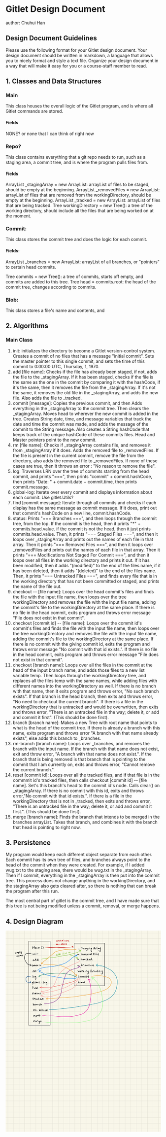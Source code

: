 # Gitlet Design Document
author: Chuhui Han

## Design Document Guidelines

Please use the following format for your Gitlet design document. Your design
document should be written in markdown, a language that allows you to nicely 
format and style a text file. Organize your design document in a way that 
will make it easy for you or a course-staff member to read.  

## 1. Classes and Data Structures

### Main

This class houses the overall logic of the Gitlet program, and is where all 
Gitlet commands are stored.

#### Fields

NONE? or none that I can think of right now

### Repo?

This class contains everything that a git repo needs to run, such as a staging
area, a commit tree, and is where the program pulls files from. 

#### Fields

ArrayList<Files> _stagingArray = new ArrayList<Files>:
arrayList of files to be staged, should be empty at the beginning.
ArrayList<Files> _removedFiles = new ArrayList<Files>:
arrayList of files that are removed from the workingDirectory, should be empty
at the beginning.
ArrayList<Files> _tracked = new ArrayList<Files>:
arrayList of files that are being tracked.
Tree workingDirectory = new Tree():
a tree of the working directory, should include all the files that are being
worked on at the moment.

### Commit:

This class stores the commit tree and does the logic for each commit. 

#### Fields: 

ArrayList<Branches> _branches = new ArrayList<Branches>:
arrayList of all branches, or "pointers" to certain head commits.

Tree commits = new Tree():
a tree of commits, starts off empty, and commits are added to this tree.
Tree head = commits.root:
the head of the commit tree, changes according to commits.

### Blob:

This class stores a file's name and contents, and 


## 2. Algorithms

### Main Class

1. init: initializes the directory to become a Gitlet version-control system. 
Creates a commit of no files that has a message "initial commit". Sets the 
master pointer to this single commit, and sets the time of this commit to 
0:00:00 UTC, Thursday, 1, 1970. 
2. add [file name]: Checks if the file has already been staged, if not, adds 
the file to the _stagingArray. If it has been staged, checks if the file is 
the same as the one in the commit by comparing it with the hashCode, if it's
the same, then it removes the file from the _stagingArray. If it's not the
same, it removes the old file in the _stagingArray, and adds the new file. 
Also adds the file to _tracked.
3. commit [message]: Copies the previous commit, and then Adds everything in 
the _stagingArray to the commit tree. Then clears the _stagingArray. Moves head 
to wherever the new commit is added in the tree. Creates String date, time, 
and message variables that track the date and time the commit was made, and 
adds the message of the commit to the String message. Also creates a String 
hashCode that keeps track of the unique hashCode of these commits files.
Head and Master pointers point to the new commit. 
4. rm [file name]: Checks if _stagingArray contains file, and removes it from
_stagingArray if it does. Adds the removed file to _removedFiles. If the file 
is present in the current commit, remove the file from the directory, also
adds the removed file to _removedFiles. If none of these cases are true, then 
it throws an error : "No reason to remove the file". 
5. log: Traverses LRN over the tree of commits starting from the head commit,
and prints "===", then prints "commit" + commit.hashCode, then prints 
"Date: " + commit.date + commit.time, then prints commit.message. 
6. global-log: Iterate over every commit and displays information about each 
commit. Use gitlet.Utils?
7. find [commit message]: Iterate through all commits and checks if each
display has the same message as commit message. If it does, print out that
commit's hashCode on a new line, commit.hashCode. 
8. status: Prints "=== Branches ===", and then loops through the commit tree, 
from the top. If the commit is the head, then it prints "*" + 
commits.head.value. if the commit is not the head, then it just prints
commits.head.value. Then, it prints "=== Staged Files ===", and then it loops
over _stagingArray and prints out the names of each file in that array. 
Then it prints "=== Removed Files ===", and then it loops over _removedFiles
and prints out the names of each file in that array. Then it prints
"=== Modifications Not Staged For Commit ===", and then it loops over all 
files in the working directory and prints it out. If it has been modified,
then it adds "(modified)" to the end of the files name, if it has been deleted,
then it adds "(deleted)" to the end of the files name. Then, it prints 
"=== Untracked Files ===", and finds every file that is in the working
directory that has not been committed or staged, and prints the name of the
file out. 
9. checkout -- [file name]: Loops over the head commit's files and finds the
file with the input file name, then loops over the tree workingDirectory and
removes the file with the input file name, adding the commit's file to the 
workingDirectory at the same place. If there is no file in the head commit, 
exits program and throws error message "File does not exist in that commit".
10. checkout [commit id] -- [file name]: Loops over the commit id's commit's 
files and finds the file with the input file name, then loops over the tree
workingDirectory and removes the file with the input file name, adding the 
commit's file to the workingDirectory at the same place. If there is no commit
with the giving commit id, exits the program and throws error message "No
commit with that id exists.". If there is no file in the head commit, exits 
program and throws error message "File does not exist in that commit".
11. checkout [branch name]: Loops over all the files in the commit at the head
of the input branch name, and adds those files to a new list variable temp. 
Then loops through the workingDirectory tree, and replaces all the files temp 
with the same names, while adding files with different names into the 
workingDirectory as well. If there is no branch with that name, then it 
exits program and throws error, "No such branch exists". If that branch is the
head branch, then exits and throws error, "No need to checkout the current 
branch". If there is a file in the workingDirectory that is untracked and 
would be overwritten, then exits and throws error, "There is an untracked file
in the way; delete it, or add and commit it first". (This should be done first).
12. branch [branch name]: Makes a new Tree with root name that points to what 
is the head of the commit tree. If there is already a branch with this name,
exits program and throws error "A branch with that name already exists", else
adds this branch to _branches.
13. rm-branch [branch name]: Loops over _branches, and removes the branch with
the input name. If the branch with that name does not exist, exit and throw
error, "A branch with that name does not exist.". If the branch that is being
removed is that branch that is pointing to the commit that I am currently on, 
exits and throws error, "Cannot remove the current branch.". 
14. reset [commit id]: Loops over all the tracked files, and if that file is in
the commmit id's tracked files, then calls checkout [commit id] -- [file name]. 
Set's this branch's head to the commit id's node. Calls clear() on
_stagingArray. If there is no commit with this id, exits and throws error,"No 
commit with that id exists.". If there is a file in the workingDirectory that
is not in _tracked, then exits and throws error, "There is an untracked file in 
the way; delete it, or add and commit it first.". (This should be done first).
15. merge [branch name]: Finds the branch that intends to be merged in the 
branches arrayList. Takes that branch, and combines it with the branch that 
head is pointing to right now.


## 3. Persistence

My program would keep each different object separate from each other. Each commit
has its own tree of files, and branches always point to the head of the commit
when they were created. For example, if I added wug.txt to the staging area, 
there would be wug.txt in the _stagingArray. Then if I commit, everything in the
_stagingArray is then put into the commit tree. This process does not change 
anything in the workingDirectory, and the stagingArray also gets cleared after, 
so there is nothing that can break the program after this run.

The most central part of gitlet is the commit tree, and I have made sure that this 
tree is not being modified unless a commit, removal, or merge happens. 

## 4. Design Diagram
![gitlet-design](gitlet-design.png)
